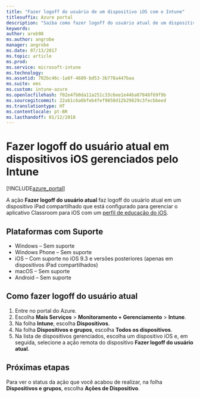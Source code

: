 ```yaml
---
title: "Fazer logoff do usuário de um dispositivo iOS com o Intune"
titlesuffix: Azure portal
description: "Saiba como fazer logoff do usuário atual de um dispositivo iOS com o Intune."
keywords: 
author: arob98
ms.author: angrobe
manager: angrobe
ms.date: 07/13/2017
ms.topic: article
ms.prod: 
ms.service: microsoft-intune
ms.technology: 
ms.assetid: 702bc46c-1a6f-4689-bd53-3b778a447baa
ms.suite: ems
ms.custom: intune-azure
ms.openlocfilehash: f02e4fb0da11a251c33c6ee1e44ba07848f69f9b
ms.sourcegitcommit: 22ab1c6a6bfeb4fef9850d12b29829c3fecbbeed
ms.translationtype: HT
ms.contentlocale: pt-BR
ms.lasthandoff: 01/12/2018
---
```

# <a name="logout-the-current-user-on-intune-managed-ios-devices"></a>Fazer logoff do usuário atual em dispositivos iOS gerenciados pelo Intune


[!INCLUDE[azure_portal](./includes/azure_portal.md)]


A ação **Fazer logoff do usuário atual** faz logoff do usuário atual em um dispositivo iPad compartilhado que está configurado para gerenciar o aplicativo Classroom para iOS com um [perfil de educação do iOS](education-settings-configure-ios.md). 

## <a name="supported-platforms"></a>Plataformas com Suporte

- Windows – Sem suporte
- Windows Phone – Sem suporte
- iOS – Com suporte no iOS 9.3 e versões posteriores (apenas em dispositivos iPad compartilhados)
- macOS – Sem suporte
- Android – Sem suporte

## <a name="how-to-logout-the-current-user"></a>Como fazer logoff do usuário atual

1.  Entre no portal do Azure.
2.  Escolha **Mais Serviços** > **Monitoramento + Gerenciamento** > **Intune**.
3.  Na folha **Intune**, escolha **Dispositivos**.
4.  Na folha **Dispositivos e grupos**, escolha **Todos os dispositivos**.
5.  Na lista de dispositivos gerenciados, escolha um dispositivo iOS e, em seguida, selecione a ação remota do dispositivo **Fazer logoff do usuário atual**.

## <a name="next-steps"></a>Próximas etapas

Para ver o status da ação que você acabou de realizar, na folha **Dispositivos e grupos**, escolha **Ações de Dispositivo**.
